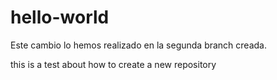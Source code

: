 # hello-world

Este cambio lo hemos realizado en la segunda branch creada.

this is a test about how to create a new repository
